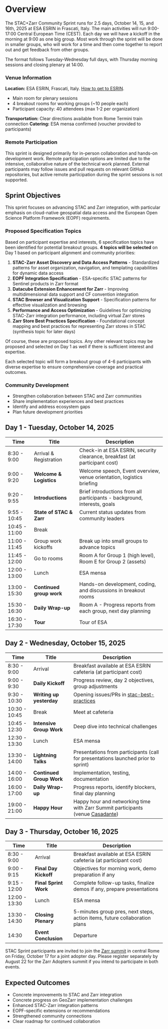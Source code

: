 # Overview

The STAC+Zarr Community Sprint runs for 2.5 days, October 14, 15, and 16th, 2025 at ESA ESRIN in Frascati, Italy. The main activities will run 9:00-17:00 Central European Time (CEST). Each day we will have a kickoff in the morning at 9:00 as one big group. Most work through the sprint will be done in smaller groups, who will work for a time and then come together to report out and get feedback from other groups.

The format follows Tuesday-Wednesday full days, with Thursday morning sessions and closing plenary at 14:00.

### Venue Information

**Location:** ESA ESRIN, Frascati, Italy. [How to get to ESRIN](https://www.esa.int/About_Us/ESRIN/Getting_to_ESRIN).

- Main room for plenary sessions
- 4 breakout rooms for working groups (~10 people each)
- Participant capacity: 40 attendees (max 1-2 per organization)

**Transportation:** Clear directions available from Rome Termini train connection
**Catering:** ESA mensa confirmed (voucher provided to participants)

### Remote Participation

This sprint is designed primarily for in-person collaboration and hands-on development work. Remote participation options are limited due to the intensive, collaborative nature of the technical work planned. External participants may follow issues and pull requests on relevant GitHub repositories, but active remote participation during the sprint sessions is not supported.

## Sprint Objectives

This sprint focuses on advancing STAC and Zarr integration, with particular emphasis on cloud-native geospatial data access and the European Open Science Platform Framework (EOPF) requirements.

### Proposed Specification Topics

Based on participant expertise and interests, 6 specification topics have been identified for potential breakout groups. **4 topics will be selected** on Day 1 based on participant alignment and community priorities:

1. **STAC-Zarr Asset Discovery and Data Access Patterns** - Standardized patterns for asset organization, navigation, and templating capabilities for dynamic data access
2. **EOPF Integration Specification** - ESA-specific STAC patterns for Sentinel products in Zarr format
3. **Datacube Extension Enhancement for Zarr** - Improving multidimensional data support and CF convention integration
4. **STAC Browser and Visualization Support** - Specification patterns for effective visualization and browsing
5. **Performance and Access Optimization** - Guidelines for optimizing STAC-Zarr integration performance, including virtual Zarr stores
6. **Zarr Store Best Practices Specification** - Foundational concept mapping and best practices for representing Zarr stores in STAC (synthesis topic for later days)

Of course, these are proposed topics. Any other relevant topics may be proposed and selected on Day 1 as well if there is sufficient interest and expertise.

Each selected topic will form a breakout group of 4-6 participants with diverse expertise to ensure comprehensive coverage and practical outcomes.

### Community Development

- Strengthen collaboration between STAC and Zarr communities
- Share implementation experiences and best practices
- Identify and address ecosystem gaps
- Plan future development priorities

## Day 1 - Tuesday, October 14, 2025

| **Time**      | **Title**                | **Description**                                                            |
| ------------- | ------------------------ | -------------------------------------------------------------------------- |
| 8:30 - 9:00   | Arrival & Registration   | Check-in at ESA ESRIN, security clearance, breakfast (at participant cost) |
| 9:00 - 9:20   | **Welcome & Logistics**  | Welcome speech, Event overview, venue orientation, logistics briefing      |
| 9:20 - 9:55   | **Introductions**        | Brief introductions from all participants - background, interests, goals   |
| 9:55 - 10:45  | **State of STAC & Zarr** | Current status updates from community leaders                              |
| 10:45 - 11:00 | Break                    |                                                                            |
| 11:00 - 11:45 | Group work kickoffs      | Break up into small groups to advance topics                               |
| 11:45 - 12:00 | Go to rooms              | Room A for Group 1 (high level), Room E for Group 2 (assets)     
| 12:00 - 13:00 | Lunch                    | ESA mensa                                                                  |
| 13:00 - 15:30 | **Continued group work** | Hands-on development, coding, and discussions in breakout rooms            |
| 15:30 - 16:30 | **Daily Wrap-up**        | Room A - Progress reports from each group, next day planning               |
| 16:30 - 17:30 | **Tour**                 | Tour of ESA                                                                |

## Day 2 - Wednesday, October 15, 2025

| **Time**      | **Title**                | **Description**                                                                                                             |
| ------------- | ------------------------ | --------------------------------------------------------------------------------------------------------------------------- |
| 8:30 - 9:00   | Arrival                  | Breakfast available at ESA ESRIN cafeteria (at participant cost)                                                            |
| 9:00 - 9:30   | **Daily Kickoff**        | Progress review, day 2 objectives, group adjustments                                                                        |
| 9:30 - 10:30  | **Writing up yesterday** | Opening issues/PRs in [stac-best-practices](https://github.com/radiantearth/stac-best-practices/)                           |
| 10:30 - 10:45 | Break                    | Meet at cafeteria                                                                                                           |
| 10:45 - 12:30 | **Intensive Group Work** | Deep dive into technical challenges                                                                                         |
| 12:30 - 13:30 | Lunch                    | ESA mensa                                                                                                                   |
| 13:30 - 14:00 | **Lightning Talks**      | Presentations from participants (call for presentations launched prior to sprint)                                           |
| 14:00 - 16:00 | **Continued Group Work** | Implementation, testing, documentation                                                                                      |
| 16:00 - 17:00 | **Daily Wrap-up**        | Progress reports, identify blockers, final day planning                                                                     |
| 19:00 - 21:00 | **Happy Hour**           | Happy hour and networking time with Zarr Summit participants (venue [Casadante](https://maps.app.goo.gl/ngFdeu2h1Maxgxej6)) |

## Day 3 - Thursday, October 16, 2025

| **Time**      | **Title**             | **Description**                                                            |
| ------------- | --------------------- | -------------------------------------------------------------------------- |
| 8:30 - 9:00   | Arrival               | Breakfast available at ESA ESRIN cafeteria (at participant cost)           |
| 9:00 - 9:15   | **Final Day Kickoff** | Objectives for morning work, demo preparation if any                       |
| 9:15 - 12:00  | **Final Sprint Work** | Complete follow-up tasks, finalize demos if any, prepare presentations     |
| 12:00 - 13:30 | Lunch                 | ESA mensa                                                                  |
| 13:30 - 14:30 | **Closing Plenary**   | 5-minutes group pres, next steps, action items, future collaboration plans |
| 14:30         | **Event Conclusion**  | Departure                                                                  |

STAC Sprint participants are invited to join the [Zarr summit](https://zarr-summit-2025.netlify.app/) in central Rome on Friday, October 17 for a joint adopter day.
Please register separately by August 22 for the Zarr Adopters summit if you intend to participate in both events.

## Expected Outcomes

- Concrete improvements to STAC and Zarr integration
- Concrete progress on GeoZarr implementation challenges
- Enhanced STAC-Zarr integration patterns
- EOPF-specific extensions or recommendations
- Strengthened community connections
- Clear roadmap for continued collaboration
